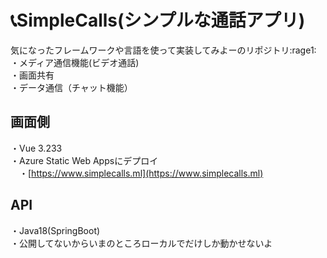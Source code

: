 # :telephone_receiver:SimpleCalls(シンプルな通話アプリ)
気になったフレームワークや言語を使って実装してみよーのリポジトリ:rage1:<br>
・メディア通信機能(ビデオ通話)<br>
・画面共有<br>
・データ通信（チャット機能）<br>

## 画面側<br>
  ・Vue 3.233<br>
  ・Azure Static Web Appsにデプロイ<br>
  　・[https://www.simplecalls.ml](https://www.simplecalls.ml)
## API<br>
  ・Java18(SpringBoot)<br>
  ・公開してないからいまのところローカルでだけしか動かせないよ
